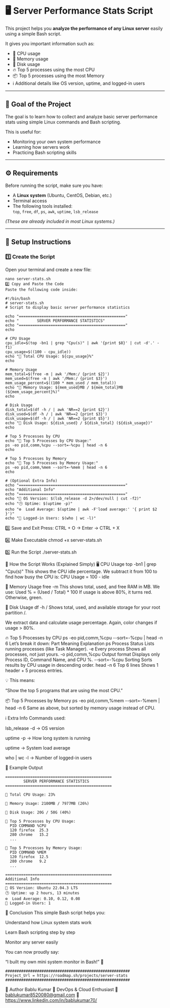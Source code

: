 # 🖥️ Server Performance Stats Script

This project helps you **analyze the performance of any Linux server** easily using a simple Bash script.

It gives you important information such as:
- 🧠 CPU usage  
- 💾 Memory usage  
- 💽 Disk usage  
- 🔥 Top 5 processes using the most CPU  
- 📦 Top 5 processes using the most Memory  
- ℹ️  Additional details like OS version, uptime, and logged-in users  

---

## 🚀 Goal of the Project

The goal is to learn how to collect and analyze basic server performance stats using simple Linux commands and Bash scripting.

This is useful for:
- Monitoring your own system performance  
- Learning how servers work  
- Practicing Bash scripting skills  

---

## ⚙️ Requirements

Before running the script, make sure you have:
- A **Linux system** (Ubuntu, CentOS, Debian, etc.)
- Terminal access  
- The following tools installed:  
  `top`, `free`, `df`, `ps`, `awk`, `uptime`, `lsb_release`

*(These are already included in most Linux systems.)*

---

## 🧩 Setup Instructions

### 1️⃣ Create the Script
Open your terminal and create a new file:
~~~
nano server-stats.sh
2️⃣ Copy and Paste the Code
Paste the following code inside:

#!/bin/bash
# server-stats.sh
# Script to display basic server performance statistics

echo "==============================================="
echo "        SERVER PERFORMANCE STATISTICS"
echo "==============================================="
echo

# CPU Usage
cpu_idle=$(top -bn1 | grep "Cpu(s)" | awk '{print $8}' | cut -d'.' -f1)
cpu_usage=$((100 - cpu_idle))
echo "🔹 Total CPU Usage: ${cpu_usage}%"
echo

# Memory Usage
mem_total=$(free -m | awk '/Mem:/ {print $2}')
mem_used=$(free -m | awk '/Mem:/ {print $3}')
mem_usage_percent=$((100 * mem_used / mem_total))
echo "🔹 Memory Usage: ${mem_used}MB / ${mem_total}MB (${mem_usage_percent}%)"
echo

# Disk Usage
disk_total=$(df -h / | awk 'NR==2 {print $2}')
disk_used=$(df -h / | awk 'NR==2 {print $3}')
disk_usage=$(df -h / | awk 'NR==2 {print $5}')
echo "🔹 Disk Usage: ${disk_used} / ${disk_total} (${disk_usage})"
echo

# Top 5 Processes by CPU
echo "🔹 Top 5 Processes by CPU Usage:"
ps -eo pid,comm,%cpu --sort=-%cpu | head -n 6
echo

# Top 5 Processes by Memory
echo "🔹 Top 5 Processes by Memory Usage:"
ps -eo pid,comm,%mem --sort=-%mem | head -n 6
echo

# (Optional Extra Info)
echo "==============================================="
echo "Additional Info"
echo "==============================================="
echo "🧩 OS Version: $(lsb_release -d 2>/dev/null | cut -f2)"
echo "🕒 Uptime: $(uptime -p)"
echo "⚙️  Load Average: $(uptime | awk -F'load average:' '{ print $2 }')"
echo "👤 Logged-in Users: $(who | wc -l)"
~~~
3️⃣ Save and Exit
Press:
CTRL + O  → Enter  → CTRL + X

4️⃣ Make Executable
chmod +x server-stats.sh

5️⃣ Run the Script
./server-stats.sh

🧠 How the Script Works (Explained Simply)
🖥️ CPU Usage
top -bn1 | grep "Cpu(s)"
This shows the CPU idle percentage.
We subtract it from 100 to find how busy the CPU is:
CPU Usage = 100 - idle

💾 Memory Usage
free -m
This shows total, used, and free RAM in MB.
We use:
Used % = (Used / Total) * 100
If usage is above 80%, it turns red. Otherwise, green.

💽 Disk Usage
df -h /
Shows total, used, and available storage for your root partition /.

We extract data and calculate usage percentage.
Again, color changes if usage > 80%.

🔥 Top 5 Processes by CPU
ps -eo pid,comm,%cpu --sort=-%cpu | head -n 6
Let’s break it down:
Part	Meaning	Explanation
ps	Process Status	Lists running processes (like Task Manager).
-e	Every process	Shows all processes, not just yours.
-o pid,comm,%cpu	Output format	Displays only Process ID, Command Name, and CPU %.
--sort=-%cpu	Sorting	Sorts results by CPU usage in descending order.
head -n 6	Top 6 lines	Shows 1 header + 5 process entries.

💡 This means:

“Show the top 5 programs that are using the most CPU.”

📦 Top 5 Processes by Memory
ps -eo pid,comm,%mem --sort=-%mem | head -n 6
Same as above, but sorted by memory usage instead of CPU.

ℹ️ Extra Info
Commands used:

lsb_release -d → OS version

uptime -p → How long system is running

uptime → System load average

who | wc -l → Number of logged-in users

🧪 Example Output
~~~
===============================================
        SERVER PERFORMANCE STATISTICS
===============================================

🔹 Total CPU Usage: 23%

🔹 Memory Usage: 2100MB / 7977MB (26%)

🔹 Disk Usage: 20G / 50G (40%)

🔹 Top 5 Processes by CPU Usage:
  PID COMMAND %CPU
  120 firefox  25.3
  280 chrome   15.2
  ...

🔹 Top 5 Processes by Memory Usage:
  PID COMMAND %MEM
  120 firefox  12.5
  280 chrome   9.2
  ...

===============================================
Additional Info
===============================================
🧩 OS Version: Ubuntu 22.04.3 LTS
🕒 Uptime: up 2 hours, 13 minutes
⚙️  Load Average: 0.10, 0.12, 0.08
👤 Logged-in Users: 1
~~~
🏁 Conclusion
This simple Bash script helps you:

Understand how Linux system stats work

Learn Bash scripting step by step

Monitor any server easily 

You can now proudly say:

“I built my own mini system monitor in Bash!” 🥳
~~~
#######################################################
Project_Url = https://roadmap.sh/projects/server-stats
#######################################################
~~~


👤 Author
Bablu Kumar
💼 DevOps & Cloud Enthusiast
📧 bablukumar8520080@gmail.com
🔗 https://www.linkedin.com/in/bablukumar70/

